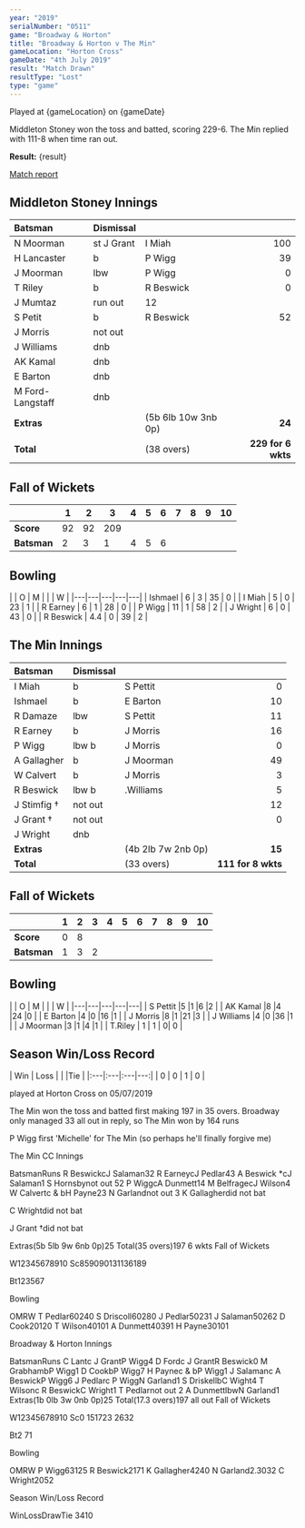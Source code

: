 ```yaml
---
year: "2019"
serialNumber: "0511" 
game: "Broadway & Horton"
title: "Broadway & Horton v The Min"
gameLocation: "Horton Cross"
gameDate: "4th July 2019"
result: "Match Drawn"
resultType: "Lost"
type: "game"
---
```


Played at {gameLocation} on {gameDate}

Middleton Stoney won the toss and batted, scoring 229-6. The Min replied with 111-8 when time ran out. 

**Result:** {result}

<a href="http://www.middletonstoneycc.co.uk/club-news/2019/mscc-vs-the-min-2019/">Match report</a>

## Middleton Stoney Innings

| Batsman | Dismissal |  |  |
|:---|:---|---|---:|
| N Moorman | st J Grant | I Miah | 100 |
| H Lancaster | b | P Wigg | 39 |
| J Moorman | lbw | P Wigg | 0 |
| T Riley | b | R Beswick | 0 |
| J Mumtaz | run out | 12 |
| S Petit | b | R Beswick | 52 |
| J Morris | not out | |
| J Williams | dnb | |
| AK Kamal | dnb | |
| E Barton | dnb | |
| M Ford-Langstaff | dnb | |
| **Extras** | | (5b 6lb 10w 3nb 0p) | **24** |
| **Total** | | (38 overs) | **229 for 6 wkts** |

## Fall of Wickets

| | 1 | 2 | 3 | 4 | 5 | 6 | 7 | 8 | 9 | 10 |
|---|---|---|---|---|---|---|---|---|---|---|
| **Score** | 92 | 92 | 209 | | | |
| **Batsman** | 2 | 3 | 1 | 4 | 5 | 6 | | |

## Bowling

| | O | M |  |  | W |
|---|---|---|---|---|
| Ishmael | 6 | 3 | 35 | 0 |
| I Miah | 5 | 0 | 23 | 1 |
| R Earney | 6 | 1 | 28 | 0 |
| P Wigg | 11 | 1 | 58 | 2 |
| J Wright | 6 | 0 | 43 | 0 |
| R Beswick | 4.4 | 0 | 39 | 2 |

## The Min Innings

| Batsman | Dismissal |  |  |
|:---|:---|---|---:|
| I Miah | b | S Pettit | 0 |
| Ishmael | b | E Barton | 10 |
| R Damaze | lbw |S Pettit | 11 |
| R Earney | b |J Morris | 16 |
| P Wigg | lbw b |J Morris | 0 |
| A Gallagher | b |J Moorman | 49 |
| W Calvert | b |J Morris | 3 |
| R Beswick | lbw b | .Williams | 5 |
| J Stimfig † | not out | | 12 |
| J Grant † | not out | |0 |
| J Wright | dnb | | |
| **Extras** | | (4b 2lb 7w 2nb 0p) | **15** |
| **Total** | | (33 overs) | **111 for 8 wkts** |

## Fall of Wickets

| | 1 | 2 | 3 | 4 | 5 | 6 | 7 | 8 | 9 | 10 |
|---|---|---|---|---|---|---|---|---|---|---|
| **Score** | 0 | 8 | | | | |
| **Batsman** | 1 | 3 | 2 | | | | | |

## Bowling

| | O | M |  |  | W |
|---|---|---|---|---|
| S Pettit |5 |1 |6 |2 |
| AK Kamal |8 |4 |24 |0 |
| E Barton |4 |0 |16 |1 |
| J Morris |8 |1 |21 |3 |
| J Williams |4 |0 |36 |1 |
| J Moorman |3 |1 |4 |1 |
| T.Riley | 1 | 1 | 0| 0 |

## Season Win/Loss Record

| Win | Loss |  |  |Tie |
|:---|:---|:---|---:|
| 0 | 0 | 1 | 0 |



played at Horton Cross on 05/07/2019

The Min won the toss and batted first making 197 in 35 overs. Broadway only managed 33 all out in reply, so The Min won by 164 runs

P Wigg first 'Michelle' for The Min (so perhaps he'll finally forgive me)

The Min CC Innings

BatsmanRuns
R BeswickcJ Salaman32
R EarneycJ Pedlar43
A Beswick *cJ Salaman1
S Hornsbynot out
52
P WiggcA Dunmett14
M BelfragecJ Wilson4
W Calvertc & bH Payne23
N Garlandnot out
3
K Gallagherdid not bat

C Wrightdid not bat

J Grant †did not bat

Extras(5b 5lb 9w 6nb 0p)25
Total(35 overs)197 6 wkts
Fall of Wickets

W12345678910
Sc859090131136189



Bt123567



Bowling

OMRW
T Pedlar60240
S Driscoll60280
J Pedlar50231
J Salaman50262
D Cook20120
T Wilson40101
A Dunmett40391
H Payne30101



Broadway & Horton Innings

BatsmanRuns
C Lantc J GrantP Wigg4
D Fordc J GrantR Beswick0
M GrabhambP Wigg1
D CookbP Wigg7
H Paynec & bP Wigg1
J Salamanc A BeswickP Wigg6
J Pedlarc P WiggN Garland1
S DriskellbC Wight4
T Wilsonc R BeswickC Wright1
T Pedlarnot out
2
A DunmettlbwN Garland1
Extras(1b 0lb 3w 0nb 0p)25
Total(17.3 overs)197 all out
Fall of Wickets

W12345678910
Sc0
151723
2632

Bt2
71



Bowling


OMRW
P Wigg63125
R Beswick2171
K Gallagher4240
N Garland2.3032
C Wright2052




Season Win/Loss Record

WinLossDrawTie
3410
